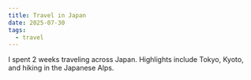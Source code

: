 ```yaml
---
title: Travel in Japan
date: 2025-07-30
tags:
  - travel
---
```


I spent 2 weeks traveling across Japan. Highlights include Tokyo, Kyoto, and hiking in the Japanese Alps.

